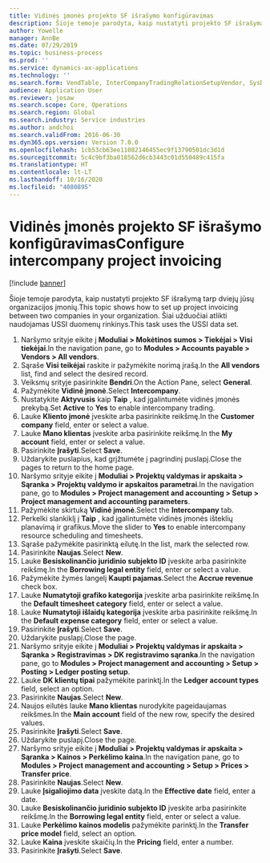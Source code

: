 ```yaml
---
title: Vidinės įmonės projekto SF išrašymo konfigūravimas
description: Šioje temoje parodyta, kaip nustatyti projekto SF išrašymą tarp dviejų jūsų organizacijos įmonių.
author: Yowelle
manager: AnnBe
ms.date: 07/29/2019
ms.topic: business-process
ms.prod: ''
ms.service: dynamics-ax-applications
ms.technology: ''
ms.search.form: VendTable, InterCompanyTradingRelationSetupVendor, SysDataAreaSelectLookup, ProjParameters, ProjPosting, ProjTransferPrice
audience: Application User
ms.reviewer: josaw
ms.search.scope: Core, Operations
ms.search.region: Global
ms.search.industry: Service industries
ms.author: andchoi
ms.search.validFrom: 2016-06-30
ms.dyn365.ops.version: Version 7.0.0
ms.openlocfilehash: 1cb53cb63ee11082146455ec9f13790501dc3d1d
ms.sourcegitcommit: 5c4c9bf3ba018562d6cb3443c01d550489c415fa
ms.translationtype: HT
ms.contentlocale: lt-LT
ms.lasthandoff: 10/16/2020
ms.locfileid: "4080895"
---
```

# <a name="configure-intercompany-project-invoicing"></a><span data-ttu-id="2ee8b-103">Vidinės įmonės projekto SF išrašymo konfigūravimas</span><span class="sxs-lookup"><span data-stu-id="2ee8b-103">Configure intercompany project invoicing</span></span>

[!include [banner](../../includes/banner.md)]

<span data-ttu-id="2ee8b-104">Šioje temoje parodyta, kaip nustatyti projekto SF išrašymą tarp dviejų jūsų organizacijos įmonių.</span><span class="sxs-lookup"><span data-stu-id="2ee8b-104">This topic shows how to set up project invoicing between two companies in your organization.</span></span> <span data-ttu-id="2ee8b-105">Šiai užduočiai atlikti naudojamas USSI duomenų rinkinys.</span><span class="sxs-lookup"><span data-stu-id="2ee8b-105">This task uses the USSI data set.</span></span>

1. <span data-ttu-id="2ee8b-106">Naršymo srityje eikite į **Moduliai > Mokėtinos sumos > Tiekėjai > Visi tiekėjai**.</span><span class="sxs-lookup"><span data-stu-id="2ee8b-106">In the navigation pane, go to **Modules > Accounts payable > Vendors > All vendors**.</span></span>
2. <span data-ttu-id="2ee8b-107">Sąraše **Visi teikėjai** raskite ir pažymėkite norimą įrašą.</span><span class="sxs-lookup"><span data-stu-id="2ee8b-107">In the **All vendors** list, find and select the desired record.</span></span>
3. <span data-ttu-id="2ee8b-108">Veiksmų srityje pasirinkite **Bendri**.</span><span class="sxs-lookup"><span data-stu-id="2ee8b-108">On the Action Pane, select **General**.</span></span>
4. <span data-ttu-id="2ee8b-109">Pažymėkite **Vidinė įmonė**.</span><span class="sxs-lookup"><span data-stu-id="2ee8b-109">Select **Intercompany**.</span></span>
5. <span data-ttu-id="2ee8b-110">Nustatykite **Aktyvusis** kaip **Taip** , kad įgalintumėte vidinės įmonės prekybą.</span><span class="sxs-lookup"><span data-stu-id="2ee8b-110">Set **Active** to **Yes** to enable intercompany trading.</span></span>
6. <span data-ttu-id="2ee8b-111">Lauke **Kliento įmonė** įveskite arba pasirinkite reikšmę.</span><span class="sxs-lookup"><span data-stu-id="2ee8b-111">In the **Customer company** field, enter or select a value.</span></span>
7. <span data-ttu-id="2ee8b-112">Lauke **Mano klientas** įveskite arba pasirinkite reikšmę.</span><span class="sxs-lookup"><span data-stu-id="2ee8b-112">In the **My account** field, enter or select a value.</span></span>
8. <span data-ttu-id="2ee8b-113">Pasirinkite **Įrašyti**.</span><span class="sxs-lookup"><span data-stu-id="2ee8b-113">Select **Save**.</span></span>
9. <span data-ttu-id="2ee8b-114">Uždarykite puslapius, kad grįžtumėte į pagrindinį puslapį.</span><span class="sxs-lookup"><span data-stu-id="2ee8b-114">Close the pages to return to the home page.</span></span>
10. <span data-ttu-id="2ee8b-115">Naršymo srityje eikite į **Moduliai > Projektų valdymas ir apskaita > Sąranka > Projektų valdymo ir apskaitos parametrai**.</span><span class="sxs-lookup"><span data-stu-id="2ee8b-115">In the navigation pane, go to **Modules > Project management and accounting > Setup > Project management and accounting parameters**.</span></span>
11. <span data-ttu-id="2ee8b-116">Pažymėkite skirtuką **Vidinė įmonė**.</span><span class="sxs-lookup"><span data-stu-id="2ee8b-116">Select the **Intercompany** tab.</span></span>
12. <span data-ttu-id="2ee8b-117">Perkelki slankiklį į **Taip** , kad įgalintumėte vidinės įmonės išteklių planavimą ir grafikus.</span><span class="sxs-lookup"><span data-stu-id="2ee8b-117">Move the slider to **Yes** to enable intercompany resource scheduling and timesheets.</span></span>
13. <span data-ttu-id="2ee8b-118">Sąraše pažymėkite pasirinktą eilutę.</span><span class="sxs-lookup"><span data-stu-id="2ee8b-118">In the list, mark the selected row.</span></span>
14. <span data-ttu-id="2ee8b-119">Pasirinkite **Naujas**.</span><span class="sxs-lookup"><span data-stu-id="2ee8b-119">Select **New**.</span></span>
15. <span data-ttu-id="2ee8b-120">Lauke **Besiskolinančio juridinio subjekto ID** įveskite arba pasirinkite reikšmę.</span><span class="sxs-lookup"><span data-stu-id="2ee8b-120">In the **Borrowing legal entity** field, enter or select a value.</span></span>
16. <span data-ttu-id="2ee8b-121">Pažymėkite žymės langelį **Kaupti pajamas**.</span><span class="sxs-lookup"><span data-stu-id="2ee8b-121">Select the **Accrue revenue** check box.</span></span>
17. <span data-ttu-id="2ee8b-122">Lauke **Numatytoji grafiko kategorija** įveskite arba pasirinkite reikšmę.</span><span class="sxs-lookup"><span data-stu-id="2ee8b-122">In the **Default timesheet category** field, enter or select a value.</span></span>
18. <span data-ttu-id="2ee8b-123">Lauke **Numatytoji išlaidų kategorija** įveskite arba pasirinkite reikšmę.</span><span class="sxs-lookup"><span data-stu-id="2ee8b-123">In the **Default expense category** field, enter or select a value.</span></span>
19. <span data-ttu-id="2ee8b-124">Pasirinkite **Įrašyti**.</span><span class="sxs-lookup"><span data-stu-id="2ee8b-124">Select **Save**.</span></span>
20. <span data-ttu-id="2ee8b-125">Uždarykite puslapį.</span><span class="sxs-lookup"><span data-stu-id="2ee8b-125">Close the page.</span></span>
21. <span data-ttu-id="2ee8b-126">Naršymo srityje eikite į **Moduliai > Projektų valdymas ir apskaita > Sąranka > Registravimas > DK registravimo sąranka**.</span><span class="sxs-lookup"><span data-stu-id="2ee8b-126">In the navigation pane, go to **Modules > Project management and accounting > Setup > Posting > Ledger posting setup**.</span></span>
22. <span data-ttu-id="2ee8b-127">Lauke **DK klientų tipai** pažymėkite parinktį.</span><span class="sxs-lookup"><span data-stu-id="2ee8b-127">In the **Ledger account types** field, select an option.</span></span>
23. <span data-ttu-id="2ee8b-128">Pasirinkite **Naujas**.</span><span class="sxs-lookup"><span data-stu-id="2ee8b-128">Select **New**.</span></span>
24. <span data-ttu-id="2ee8b-129">Naujos eilutės lauke **Mano klientas** nurodykite pageidaujamas reikšmes.</span><span class="sxs-lookup"><span data-stu-id="2ee8b-129">In the **Main account** field of the new row, specify the desired values.</span></span>
25. <span data-ttu-id="2ee8b-130">Pasirinkite **Įrašyti**.</span><span class="sxs-lookup"><span data-stu-id="2ee8b-130">Select **Save**.</span></span>
26. <span data-ttu-id="2ee8b-131">Uždarykite puslapį.</span><span class="sxs-lookup"><span data-stu-id="2ee8b-131">Close the page.</span></span>
27. <span data-ttu-id="2ee8b-132">Naršymo srityje eikite į **Moduliai > Projektų valdymas ir apskaita > Sąranka > Kainos > Perkėlimo kaina**.</span><span class="sxs-lookup"><span data-stu-id="2ee8b-132">In the navigation pane, go to **Modules > Project management and accounting > Setup > Prices > Transfer price**.</span></span>
28. <span data-ttu-id="2ee8b-133">Pasirinkite **Naujas**.</span><span class="sxs-lookup"><span data-stu-id="2ee8b-133">Select **New**.</span></span>
29. <span data-ttu-id="2ee8b-134">Lauke **Įsigaliojimo data** įveskite datą.</span><span class="sxs-lookup"><span data-stu-id="2ee8b-134">In the **Effective date** field, enter a date.</span></span>
30. <span data-ttu-id="2ee8b-135">Lauke **Besiskolinančio juridinio subjekto ID** įveskite arba pasirinkite reikšmę.</span><span class="sxs-lookup"><span data-stu-id="2ee8b-135">In the **Borrowing legal entity** field, enter or select a value.</span></span>
31. <span data-ttu-id="2ee8b-136">Lauke **Perkėlimo kainos modelis** pažymėkite parinktį.</span><span class="sxs-lookup"><span data-stu-id="2ee8b-136">In the **Transfer price model** field, select an option.</span></span>
32. <span data-ttu-id="2ee8b-137">Lauke **Kaina** įveskite skaičių.</span><span class="sxs-lookup"><span data-stu-id="2ee8b-137">In the **Pricing** field, enter a number.</span></span>
33. <span data-ttu-id="2ee8b-138">Pasirinkite **Įrašyti**.</span><span class="sxs-lookup"><span data-stu-id="2ee8b-138">Select **Save**.</span></span>

